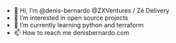 - 👋 Hi, I’m @denis-bernardo @ZXVentures / Zé Delivery
- 👀 I’m interested in open source projects
- 🌱 I’m currently learning python and terraform
- 📫 How to reach me denisbernardo.com

<!---
denis-bernardo/denis-bernardo is a ✨ special ✨ repository because its `README.md` (this file) appears on your GitHub profile.
You can click the Preview link to take a look at your changes.
--->
